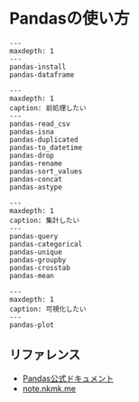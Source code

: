 # Pandasの使い方

```{toctree}
---
maxdepth: 1
---
pandas-install
pandas-dataframe
```

```{toctree}
---
maxdepth: 1
caption: 前処理したい
---
pandas-read_csv
pandas-isna
pandas-duplicated
pandas-to_datetime
pandas-drop
pandas-rename
pandas-sort_values
pandas-concat
pandas-astype
```

```{toctree}
---
maxdepth: 1
caption: 集計したい
---
pandas-query
pandas-categorical
pandas-unique
pandas-groupby
pandas-crosstab
pandas-mean
```

```{toctree}
---
maxdepth: 1
caption: 可視化したい
---
pandas-plot
```


## リファレンス

- [Pandas公式ドキュメント](https://pandas.pydata.org/docs/)
- [note.nkmk.me](https://note.nkmk.me/pandas/)
